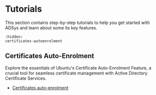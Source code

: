 # Tutorials

This section contains step-by-step tutorials to help you get started with ADSys and learn about some its key features. 

```{toctree}
:hidden:
certificates-autoenrolment
```

## Certificates Auto-Enrolment

Explore the essentials of Ubuntu's Certificate Auto-Enrolment Feature, a crucial tool for seamless certificate management with Active Directory Certificate Services.

* [Certificates auto-enrolment](certificates-autoenrolment.md)
